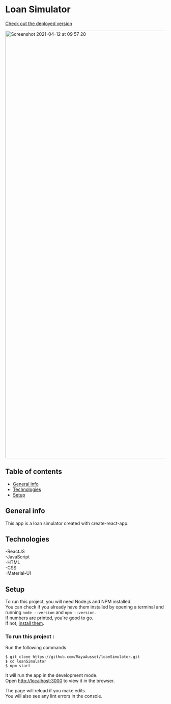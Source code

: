 # Loan Simulator
[Check out the deployed version](https://loansimulator-oc.netlify.app/)

<img width="1339" alt="Screenshot 2021-04-12 at 09 57 20" src="https://user-images.githubusercontent.com/60138632/114360852-cb58b780-9b75-11eb-8286-2cb371c8ae0f.png">

## Table of contents
* [General info](#general-info)
* [Technologies](#technologies)
* [Setup](#setup)  

## General info 
This app is a loan simulator created with create-react-app.

## Technologies
-ReactJS  
-JavaScript  
-HTML  
-CSS  
-Material-UI  

## Setup
To run this project, you will need Node.js and NPM installed.  
You can check if you already have them
installed by opening a terminal and running `node --version` and `npm --version`.  
If numbers are printed, you're good to go.  
If not, [install them](https://nodejs.org/en/).  

### To run this project : 
Run the following commands
```
$ git clone https://github.com/MayaAusset/loanSimulator.git 
$ cd loanSimulator
$ npm start
```

It will run the app in the development mode.  
Open [http://localhost:3000](http://localhost:3000) to view it in the browser.  

The page will reload if you make edits.  
You will also see any lint errors in the console.  

